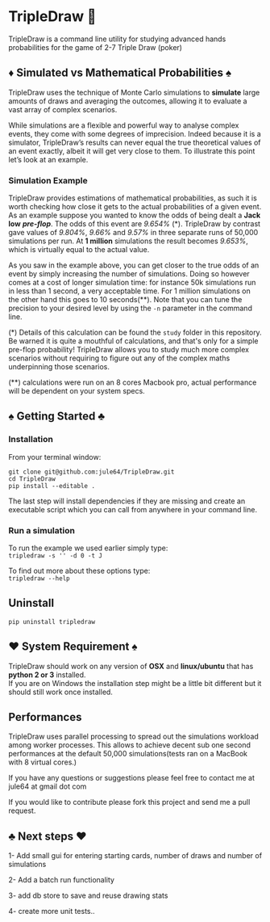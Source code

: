 TripleDraw :dart:
========


TripleDraw is a command line utility for studying advanced hands probabilities for the game of 2-7 Triple Draw (poker)



## :diamonds: Simulated vs Mathematical Probabilities :spades:

TripleDraw uses the technique of Monte Carlo simulations to  **simulate** large amounts of draws and averaging the outcomes, allowing it to evaluate a vast array of complex scenarios.

While simulations are a flexible and powerful way to analyse complex events, they come with some degrees of imprecision.  Indeed because it is a simulator, TripleDraw’s results can never equal the true theoretical values of an event exactly, albeit it will get very close to them.  To illustrate this point let’s look at an example.


### Simulation Example

TripleDraw provides estimations of mathematical probabilities, as such it is worth checking how close it gets to the actual probabilities of a given event.  As an example suppose you wanted to know the odds of being dealt a **Jack low** ***pre-flop***.  The odds of this event are *9.654%* (\*). TripleDraw by contrast gave values of *9.804%*, *9.66%* and *9.57%* in three separate runs of 50,000 simulations per run. At **1 million** simulations the result becomes *9.653%*, which is virtually equal to the actual value.

As you saw in the example above, you can get closer to the true odds of an event by simply increasing the number of simulations.  Doing so however comes at a cost of longer simulation time: for instance 50k simulations run in less than 1 second, a very acceptable time. For 1 million simulations on the other hand this goes to 10 seconds(**).  Note that you can tune the precision to your desired level by using the `-n` parameter in the command line.

(*) Details of this calculation can be found the `study` folder in this repository.  Be warned it is quite a mouthful of calculations, and that's only for a simple pre-flop probability! TripleDraw allows you to study much more complex scenarios without requiring to figure out any of the complex maths underpinning those scenarios.

(**) calculations were run on an 8 cores Macbook pro, actual performance will be dependent on your system specs.  


##  :spades: Getting Started :clubs:


### Installation

From your terminal window:

`git clone git@github.com:jule64/TripleDraw.git`  
`cd TripleDraw`  
`pip install --editable .`

The last step will install dependencies if they are missing and create an executable script which you can call from anywhere in your command line.

### Run a simulation

To run the example we used earlier simply type:  
`tripledraw -s '' -d 0 -t J`

To find out more about these options type:  
`tripledraw --help`


## Uninstall

`pip uninstall tripledraw`


##  :hearts: System Requirement :spades:

TripleDraw should work on any version of **OSX** and **linux/ubuntu** that has **python 2 or 3** installed.  
If you are on Windows the installation step might be a little bit different but it should still work once installed.



## Performances

TripleDraw uses parallel processing to spread out the simulations workload among worker processes.  This allows to achieve decent sub one second performances at the default 50,000 simulations(tests ran on a MacBook with 8 virtual cores.)


If you have any questions or suggestions please feel free to contact me at jule64 at gmail dot com

If you would like to contribute please fork this project and send me a pull request.


## :clubs: Next steps :hearts:

1- Add small gui for entering starting cards, number of draws and number of simulations

2- Add a batch run functionality

3- add db store to save and reuse drawing stats

4- create more unit tests..


